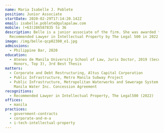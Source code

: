 ```yaml
---
name: Maria Isabelle J. Poblete
position: Junior Associate
startDate: 2020-02-29T17:14:20.142Z
email: isabelle.poblete@gulapalaw.com
mobile: (+63)286587835 to 36
description: Belle is a junior associate of the firm. She was awarded the
  Recommended Lawyer in Intellectual Property by The Legal 500 in 2022.
image: /img/belle-qcp02380_e1.jpg
admissions:
  - Philippine Bar, 2020
education:
  - Ateneo de Manila University School of Law, Juris Doctor, 2019 (Second
    Honors, Top 3), 3rd Best Thesis
matters:
  - Corporate and Debt Restructuring, Altus Capital Corporation
  - Public Infrastructure, Metro Manila Subway Project
  - Public Infrastructure, Metropolitan Waterworks and Sewerage System and
    Manila Water Inc. Concession Agreement
recognitions:
  - Recommended Lawyer in Intellectual Property, The Legal500 (2022)
offices:
  - manila
practices:
  - government-contracts
  - corporate-and-m-a
  - i-tech-intellectual-property
---
```

